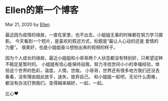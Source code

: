 # Ellen的第一个博客

Mar 21, 2020 by [Ellen](https://yguo121.github.io/ellen-nick)

最近因为疫情的缘故，一直在家里，也不出去，小姐姐无事的时候都在努力学习摄影。
今天看到一个短片，是喜欢的叙述方式，标题是“最让人心动的还是 爱情的力量”。
很美好，也是小姐姐奋斗想拍出来的视频的样子。

因为个人成长的缘故，最近小姐姐和小哥哥两个人状态都没有特别好，只希望这种不稳定是暂时的。
小姐姐有信心能保持自我，努力寻找世间小小的幸福经验，体验这个世界的色彩，温度，人情，世故。
小哥哥，世界还有很多地方我们还没去看看，没有理由就此放手，迷失，放弃自己。
和小姐姐一起吧，无论什么困难，都没有办法打倒我们，变得越来越好，一起，一起。

比心♥️